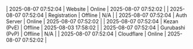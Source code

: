 | 2025-08-07 07:52:04 | Website | Online | 2025-08-07 07:52:02 |
| 2025-08-07 07:52:04 | Registration | Offline | N/A |
| 2025-08-07 07:52:04 | Auth Server | Online | 2025-08-07 07:52:02 |
| 2025-08-07 07:52:04 | Kezan (PvE) | Offline | 2025-08-03 17:58:02 |
| 2025-08-07 07:52:04 | Gurubashi (PvP) | Offline | N/A |
| 2025-08-07 07:52:04 | Cloudflare | Online | 2025-08-07 07:52:02 |
